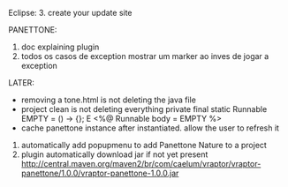 Eclipse:
3. create your update site

PANETTONE:
1. doc explaining plugin
2. todos os casos de exception mostrar um marker ao inves de jogar a exception



LATER:
- removing a tone.html is not deleting the java file
- project clean is not deleting everything
private final static Runnable EMPTY = () -> {};      E      <%@ Runnable body = EMPTY %> 
- cache panettone instance after instantiated. allow the user to refresh it
1. automatically add popupmenu to add Panettone Nature to a project
1. plugin automatically download jar if not yet present
	http://central.maven.org/maven2/br/com/caelum/vraptor/vraptor-panettone/1.0.0/vraptor-panettone-1.0.0.jar